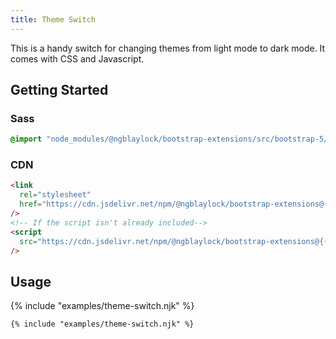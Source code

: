```yaml
---
title: Theme Switch
---
```


This is a handy switch for changing themes from light mode to dark mode. It comes with CSS and Javascript.

## Getting Started

### Sass

```scss
@import "node_modules/@ngblaylock/bootstrap-extensions/src/bootstrap-5/scss/_theme-switch.scss";
```

### CDN

```html
<link
  rel="stylesheet"
  href="https://cdn.jsdelivr.net/npm/@ngblaylock/bootstrap-extensions@{{pkg.version}}/dist/bootstrap-5/css/theme-switch.min.css"
/>
<!-- If the script isn't already included-->
<script
  src="https://cdn.jsdelivr.net/npm/@ngblaylock/bootstrap-extensions@{{pkg.version}}/dist/bootstrap-5/js/bootstrap-extensions.min.js"
/>
```

## Usage

{% include "examples/theme-switch.njk" %}

```html
{% include "examples/theme-switch.njk" %}
```